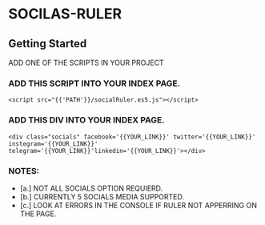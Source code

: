 # SOCILAS-RULER
## Getting Started
ADD ONE OF THE SCRIPTS IN YOUR PROJECT
### ADD THIS SCRIPT INTO YOUR <head> INDEX PAGE.
```
<script src="{{'PATH'}}/socialRuler.es5.js"></script>
```

### ADD THIS DIV INTO YOUR <body> INDEX PAGE. 
```
<div class="socials" facebook='{{YOUR_LINK}}' twitter='{{YOUR_LINK}}' instegram='{{YOUR_LINK}}' telegram='{{YOUR_LINK}}'linkedin='{{YOUR_LINK}}'></div>
```
### NOTES: 
* [a.] NOT ALL SOCIALS OPTION REQUIERD.
* [b.] CURRENTLY 5 SOCIALS MEDIA SUPPORTED.
* [c.] LOOK AT ERRORS IN THE CONSOLE IF RULER NOT APPERRING ON THE PAGE. 
